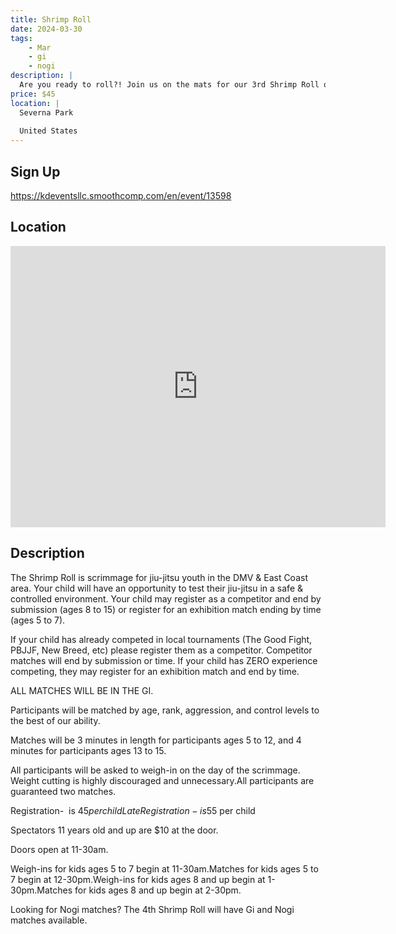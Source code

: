```yaml
---
title: Shrimp Roll
date: 2024-03-30
tags:
    - Mar
    - gi 
    - nogi 
description: |
  Are you ready to roll?! Join us on the mats for our 3rd Shrimp Roll on March 30, 2024 hosted by KD Events
price: $45
location: |
  Severna Park
  
  United States
---
```

## Sign Up
https://kdeventsllc.smoothcomp.com/en/event/13598

## Location
<iframe src="https://www.google.com/maps/embed?pb=!1m18!1m12!1m3!1d12345.6789!2d-76.5448944!3d39.0706229!2m3!1f0!2f0!3f0!3m2!1i1024!2i768!4f13.1!3m3!1m2!1s0x0%3A0x0!2z39.0706229!5e0!3m2!1sen!2sus!4v1234567890" width="600" height="450" style="border:0;" allowfullscreen="" loading="lazy"></iframe>

## Description
The Shrimp Roll is scrimmage for jiu-jitsu youth in the DMV & East Coast area. Your child will have an opportunity to test their jiu-jitsu in a safe & controlled environment. Your child may register as a competitor and end by submission (ages 8 to 15) or register for an exhibition match ending by time (ages 5 to 7). 


If your child has already competed in local tournaments (The Good Fight, PBJJF, New Breed, etc) please register them as a competitor. Competitor matches will end by submission or time. If your child has ZERO experience competing, they may register for an exhibition match and end by time. 


ALL MATCHES WILL BE IN THE GI. 


Participants will be matched by age, rank, aggression, and control levels to the best of our ability. 


Matches will be 3 minutes in length for participants ages 5 to 12, and 4 minutes for participants ages 13 to 15.  


All participants will be asked to weigh-in on the day of the scrimmage. Weight cutting is highly discouraged and unnecessary.All participants are guaranteed two matches. 


Registration-  is $45 per childLate Registration- is $55 per child


Spectators 11 years old and up are $10 at the door. 


Doors open at 11-30am.


Weigh-ins for kids ages 5 to 7 begin at 11-30am.Matches for kids ages 5 to 7 begin at 12-30pm.Weigh-ins for kids ages 8 and up begin at 1-30pm.Matches for kids ages 8 and up begin at 2-30pm.  


Looking for Nogi matches? The 4th Shrimp Roll will have Gi and Nogi matches available.
